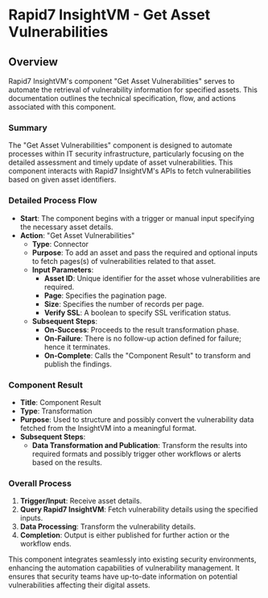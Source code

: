 # Rapid7 InsightVM - Get Asset Vulnerabilities

## Overview

Rapid7 InsightVM's component "Get Asset Vulnerabilities" serves to automate the retrieval of vulnerability information for specified assets. This documentation outlines the technical specification, flow, and actions associated with this component.

### Summary

The "Get Asset Vulnerabilities" component is designed to automate processes within IT security infrastructure, particularly focusing on the detailed assessment and timely update of asset vulnerabilities. This component interacts with Rapid7 InsightVM's APIs to fetch vulnerabilities based on given asset identifiers.

### Detailed Process Flow

- **Start**: The component begins with a trigger or manual input specifying the necessary asset details.
- **Action**: "Get Asset Vulnerabilities"
  - **Type**: Connector
  - **Purpose**: To add an asset and pass the required and optional inputs to fetch pages(s) of vulnerabilities related to that asset.
  - **Input Parameters**:
    - **Asset ID**: Unique identifier for the asset whose vulnerabilities are required.
    - **Page**: Specifies the pagination page.
    - **Size**: Specifies the number of records per page.
    - **Verify SSL**: A boolean to specify SSL verification status.
  - **Subsequent Steps**:
    - **On-Success**: Proceeds to the result transformation phase.
    - **On-Failure**: There is no follow-up action defined for failure; hence it terminates.
    - **On-Complete**: Calls the "Component Result" to transform and publish the findings.

### Component Result

- **Title**: Component Result
- **Type**: Transformation
- **Purpose**: Used to structure and possibly convert the vulnerability data fetched from the InsightVM into a meaningful format.
- **Subsequent Steps**:
  - **Data Transformation and Publication**: Transform the results into required formats and possibly trigger other workflows or alerts based on the results.

### Overall Process

1. **Trigger/Input**: Receive asset details.
2. **Query Rapid7 InsightVM**: Fetch vulnerability details using the specified inputs.
3. **Data Processing**: Transform the vulnerability details.
4. **Completion**: Output is either published for further action or the workflow ends.

This component integrates seamlessly into existing security environments, enhancing the automation capabilities of vulnerability management. It ensures that security teams have up-to-date information on potential vulnerabilities affecting their digital assets.

